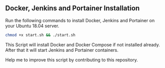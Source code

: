 ## Docker, Jenkins and Portainer Installation ##

Run the following commands to install Docker, Jenkins and Portainer on your Ubuntu 18.04 server.

```bash
chmod +x start.sh && ./start.sh
```


This Script will install Docker and Docker Compose if not installed already. 
After that it will start Jenkins and Portainer containers.

Help me to improve this script by contributing to this repository.
